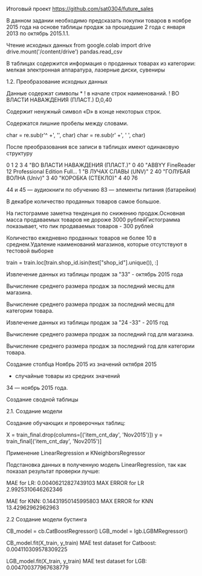 Итоговый проект
https://github.com/sat0304/future_sales

В данном задании необходимо предсказать
покупки товаров в ноябре 2015 года на основе
таблицы продаж за прошедшие 2 года с января
2013 по октябрь 2015.1.1.

Чтение исходных данных
from google.colab import drive
drive.mount('/content/drive')
pandas.read_csv

В таблицах содержится информация о
проданных товарах из категории: мелкая
электронная аппаратура, лазерные диски,
сувениры

1.2. Преобразование исходных
данных

Данные содержат символы * ! в начале строк наименований.
! ВО ВЛАСТИ НАВАЖДЕНИЯ (ПЛАСТ.)
D,0,40

Содержит ненужный символ «D» в конце некоторых строк.

Содержатся лишние пробелы между словами.

char = re.sub(r'^ +', '', char)
char = re.sub(r' +', ' ', char)

После преобразования все записи в таблицах имеют одинаковую структуру

0
1
2
3
4
"ВО ВЛАСТИ НАВАЖДЕНИЯ (ПЛАСТ.)"
0 40
"ABBYY FineReader 12 Professional Edition Full... 1
"В ЛУЧАХ СЛАВЫ (UNV)"
2 40
"ГОЛУБАЯ ВОЛНА (Univ)"
3 40
"КОРОБКА (СТЕКЛО)"
4 40
76

44 и 45 — аудиокниги по обучению
83 — элементы питания (батарейки)

В декабре количество проданных товаров самое большое.

На гистограмме заметна тенденция по снижению продаж.Основная масса продаваемых товаров не дороже 3000 рублейГистограмма показывает, что пик продаваемых товаров - 300 рублей

Количество ежедневно проданных товаров не более 10 в среднем.Удаление наименований магазинов, которые отсутствуют в тестовой
выборке

train = train.loc[train.shop_id.isin(test["shop_id"].unique()), :]

Извлечение данных из таблицы продаж за "33" - октябрь 2015 года

Вычисление среднего размера продаж за последний месяц для магазина.

Вычисление среднего размера продаж за последний месяц
для категории товара.

Извлечение данных из таблицы продаж за "24 -33" - 2015 год

Вычисление среднего размера продаж за последний год для магазина.

Вычисление среднего размера продаж за последний год
для категории товара.

Создание столбца Ноябрь 2015 из значений октября 2015
+ случайные товары из средних значений

34 — ноябрь 2015 года.

Создание сводной таблицы

2.1. Создание модели

Создание обучающих и проверочных таблиц:

X = train_final.drop(columns=[('item_cnt_day',
'Nov2015')])
y = train_final[('item_cnt_day', 'Nov2015')]

Применение
LinearRegression
и
KNeighborsRegressor

Подстановка данных в полученную модель
LinearRegression, так как показал результат
проверки лучше:

MAE for LR: 0.00406212827439103
MAX ERROR for LR 2.9925310646262346

MAE for KNN: 0.14431950145995803
MAX ERROR for KNN 13.42962962962963

2.2 Создание модели бустинга

CB_model = cb.CatBoostRegressor()
LGB_model = lgb.LGBMRegressor()

CB_model.fit(X_train, y_train)
MAE test dataset for Catboost: 0.004110309578309225

LGB_model.fit(X_train, y_train)
MAE test dataset for LGB: 0.004700377967638779
